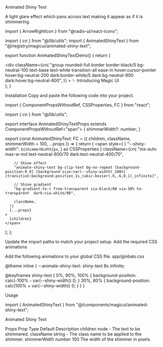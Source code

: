 Animated Shiny Text

A light glare effect which pans across text making it appear as if it is shimmering.

import { ArrowRightIcon } from "@radix-ui/react-icons";
 
import { cn } from "@/lib/utils";
import { AnimatedShinyText } from "@/registry/magicui/animated-shiny-text";
 
export function AnimatedShinyTextDemo() {
  return (
    <div className="z-10 flex min-h-64 items-center justify-center">
      <div
        className={cn(
          "group rounded-full border border-black/5 bg-neutral-100 text-base text-white transition-all ease-in hover:cursor-pointer hover:bg-neutral-200 dark:border-white/5 dark:bg-neutral-900 dark:hover:bg-neutral-800",
        )}
      >
        <AnimatedShinyText className="inline-flex items-center justify-center px-4 py-1 transition ease-out hover:text-neutral-600 hover:duration-300 hover:dark:text-neutral-400">
          <span>✨ Introducing Magic UI</span>
          <ArrowRightIcon className="ml-1 size-3 transition-transform duration-300 ease-in-out group-hover:translate-x-0.5" />
        </AnimatedShinyText>
      </div>
    </div>
  );
}

Installation
Copy and paste the following code into your project.

import { ComponentPropsWithoutRef, CSSProperties, FC } from "react";
 
import { cn } from "@/lib/utils";
 
export interface AnimatedShinyTextProps
  extends ComponentPropsWithoutRef<"span"> {
  shimmerWidth?: number;
}
 
export const AnimatedShinyText: FC<AnimatedShinyTextProps> = ({
  children,
  className,
  shimmerWidth = 100,
  ...props
}) => {
  return (
    <span
      style={
        {
          "--shiny-width": `${shimmerWidth}px`,
        } as CSSProperties
      }
      className={cn(
        "mx-auto max-w-md text-neutral-600/70 dark:text-neutral-400/70",
 
        // Shine effect
        "animate-shiny-text bg-clip-text bg-no-repeat [background-position:0_0] [background-size:var(--shiny-width)_100%] [transition:background-position_1s_cubic-bezier(.6,.6,0,1)_infinite]",
 
        // Shine gradient
        "bg-gradient-to-r from-transparent via-black/80 via-50% to-transparent  dark:via-white/80",
 
        className,
      )}
      {...props}
    >
      {children}
    </span>
  );
};

Update the import paths to match your project setup.
Add the required CSS animations

Add the following animations to your global CSS file.
app/globals.css

@theme inline {
  --animate-shiny-text: shiny-text 8s infinite;
 
  @keyframes shiny-text {
    0%,
    90%,
    100% {
      background-position: calc(-100% - var(--shiny-width)) 0;
    }
    30%,
    60% {
      background-position: calc(100% + var(--shiny-width)) 0;
    }
  }
}

Usage

import { AnimatedShinyText } from "@/components/magicui/animated-shiny-text";

<AnimatedShinyText>Animated Shiny Text</AnimatedShinyText>

Props
Prop	Type	Default	Description
children	node	-	The text to be shimmered.
className	string	-	The class name to be applied to the shimmer.
shimmerWidth	number	100	The width of the shimmer in pixels.